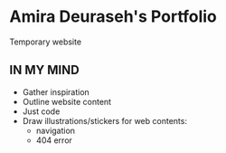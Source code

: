 # Amira Deuraseh's Portfolio
Temporary website
## IN MY MIND
- Gather inspiration
- Outline website content
- Just code
- Draw illustrations/stickers for web contents:
    - navigation
    - 404 error